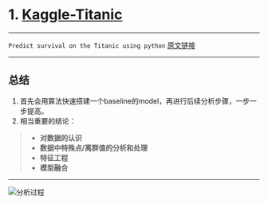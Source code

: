 
# 1. [Kaggle-Titanic](https://www.kaggle.com/c/titanic)
---
`Predict survival on the Titanic using python`
[原文链接](http://blog.csdn.net/han_xiaoyang/article/details/49797143)

---
## 总结
1. 首先会用算法快速搭建一个baseline的model，再进行后续分析步骤，一步一步提高。
2. 相当重要的结论：
> * **对数据的认识**
> * **数据中特殊点/离群值的分析和处理**
> * **特征工程**
> * **模型融合**

---
![分析过程](http://ml.xiniuedu.com/2_titanic/process.png?imageView/2/w/700/q/100)